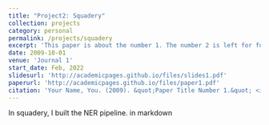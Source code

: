 ```yaml
---
title: "Project2: Squadery"
collection: projects
category: personal
permalink: /projects/squadery
excerpt: 'This paper is about the number 1. The number 2 is left for future work.'
date: 2009-10-01
venue: 'Journal 1'
start_date: Feb, 2022
slidesurl: 'http://academicpages.github.io/files/slides1.pdf'
paperurl: 'http://academicpages.github.io/files/paper1.pdf'
citation: 'Your Name, You. (2009). &quot;Paper Title Number 1.&quot; <i>Journal 1</i>. 1(1).'
---
```

In squadery, I built the NER pipeline. in markdown
